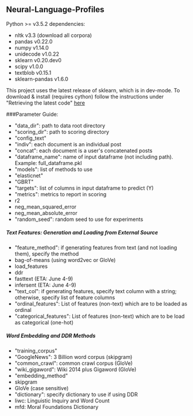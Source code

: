 ## Neural-Language-Profiles

Python >= v3.5.2 dependencies:  
* nltk v3.3 (download all corpora)  
* pandas v0.22.0  
* numpy v1.14.0  
* unidecode v1.0.22  
* sklearn v0.20.dev0  
* scipy v1.0.0  
* textblob v0.15.1  
* sklearn-pandas v1.6.0  
 
This project uses the latest release of sklearn, which is in dev-mode. To download & install (requires cython) follow the instructions under "Retrieving the latest code" [here](http://scikit-learn.org/stable/developers/contributing.html#git-repo)


###Parameter Guide:

* "data\_dir": path to data root directory  
* "scoring\_dir": path to scoring directory   
* "config\_text"
 * "indiv": each document is an individual post  
 * "concat": each document is a user's concatenated posts  
* "dataframe\_name": name of input dataframe (not including path). Example: full\_dataframe.pkl  
* "models": list of methods to use
 * "elasticnet"  
 * "GBRT"  
* "targets": list of columns in input dataframe to predict (Y)  
* "metrics": metrics to report in scoring
 * r2  
 * neg\_mean\_squared\_error 
 * neg\_mean\_absolute\_error  
* "random\_seed": random seed to use for experiments  
##### Text Features: Generation and Loading from External Source
* "feature\_method": if generating features from text (and not loading them), specify the method
 * bag-of-means (using word2vec or GloVe)  
 * load\_features  
 * ddr  
 * fasttext (ETA: June 4-9)  
 * infersent (ETA: June 4-9)  
* "text\_col": if generating features, specify text column with a string; otherwise, specify list of feature columns  
* "ordinal\_features": List of features (non-text) which are to be loaded as ordinal  
* "categorical\_features": List of features (non-text) which are to be load as categorical (one-hot) 
##### Word Embedding and DDR Methods
* "training\_corpus"  
 * "GoogleNews": 3 Billion word corpus (skipgram)  
 * "common\_crawl": common crawl corpus (GloVe)  
 * "wiki\_gigaword": Wiki 2014 plus Gigaword (GloVe)  
* "embedding\_method"  
 * skipgram  
 * GloVe (case sensitive)  
* "dictionary": specify dictionary to use if using DDR
 * liwc: Linguistic Inquiry and Word Count
 * mfd: Moral Foundations Dictionary


